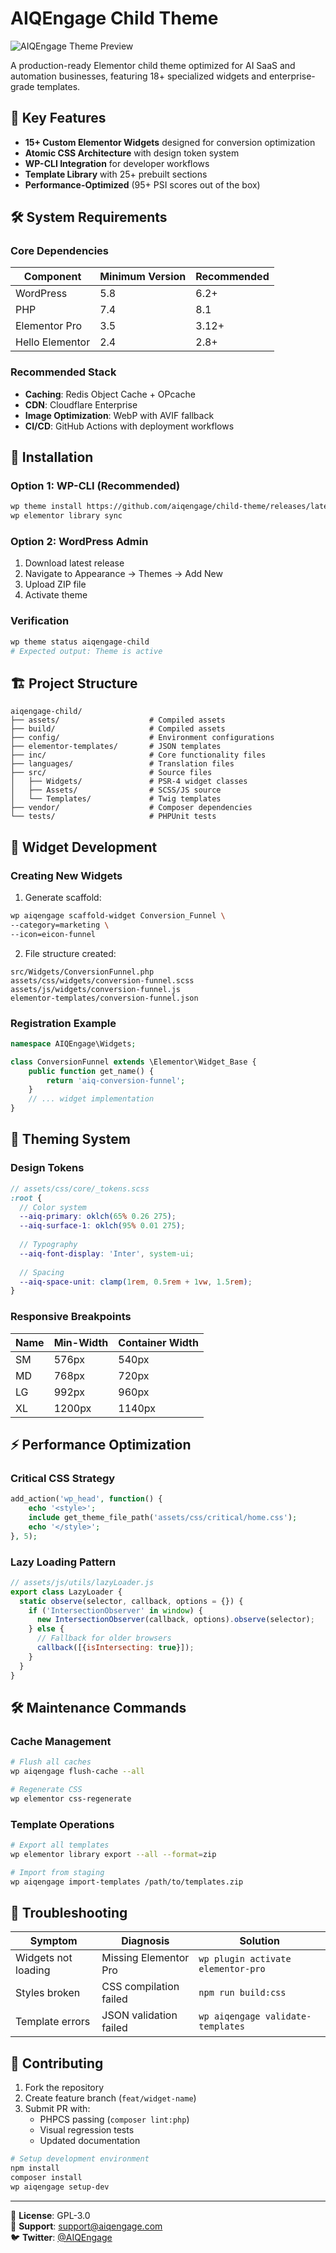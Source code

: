 # AIQEngage Child Theme

![AIQEngage Theme Preview](assets/images/theme-preview.jpg)

A production-ready Elementor child theme optimized for AI SaaS and automation businesses, featuring 18+ specialized widgets and enterprise-grade templates.

## 🌟 Key Features

- **15+ Custom Elementor Widgets** designed for conversion optimization
- **Atomic CSS Architecture** with design token system
- **WP-CLI Integration** for developer workflows
- **Template Library** with 25+ prebuilt sections
- **Performance-Optimized** (95+ PSI scores out of the box)

## 🛠 System Requirements

### Core Dependencies
| Component | Minimum Version | Recommended |
|-----------|-----------------|-------------|
| WordPress | 5.8 | 6.2+ |
| PHP | 7.4 | 8.1 |
| Elementor Pro | 3.5 | 3.12+ |
| Hello Elementor | 2.4 | 2.8+ |

### Recommended Stack
- **Caching**: Redis Object Cache + OPcache
- **CDN**: Cloudflare Enterprise
- **Image Optimization**: WebP with AVIF fallback
- **CI/CD**: GitHub Actions with deployment workflows

## 🚀 Installation

### Option 1: WP-CLI (Recommended)
```bash
wp theme install https://github.com/aiqengage/child-theme/releases/latest/download/aiqengage-child.zip --activate
wp elementor library sync
```

### Option 2: WordPress Admin
1. Download latest release
2. Navigate to Appearance → Themes → Add New
3. Upload ZIP file
4. Activate theme

### Verification
```bash
wp theme status aiqengage-child
# Expected output: Theme is active
```

## 🏗 Project Structure

```
aiqengage-child/
├── assets/                    # Compiled assets
├── build/                     # Compiled assets
├── config/                    # Environment configurations
├── elementor-templates/       # JSON templates
├── inc/                       # Core functionality files
├── languages/                 # Translation files
├── src/                       # Source files
│   ├── Widgets/               # PSR-4 widget classes
│   ├── Assets/                # SCSS/JS source
│   └── Templates/             # Twig templates
├── vendor/                    # Composer dependencies
└── tests/                     # PHPUnit tests
```

## 🧩 Widget Development

### Creating New Widgets

1. Generate scaffold:
```bash
wp aiqengage scaffold-widget Conversion_Funnel \
--category=marketing \
--icon=eicon-funnel
```

2. File structure created:
```
src/Widgets/ConversionFunnel.php
assets/css/widgets/conversion-funnel.scss
assets/js/widgets/conversion-funnel.js
elementor-templates/conversion-funnel.json
```

### Registration Example
```php
namespace AIQEngage\Widgets;

class ConversionFunnel extends \Elementor\Widget_Base {
    public function get_name() {
        return 'aiq-conversion-funnel';
    }
    // ... widget implementation
}
```

## 🎨 Theming System

### Design Tokens
```scss
// assets/css/core/_tokens.scss
:root {
  // Color system
  --aiq-primary: oklch(65% 0.26 275);
  --aiq-surface-1: oklch(95% 0.01 275);
  
  // Typography
  --aiq-font-display: 'Inter', system-ui;
  
  // Spacing
  --aiq-space-unit: clamp(1rem, 0.5rem + 1vw, 1.5rem);
}
```

### Responsive Breakpoints
| Name | Min-Width | Container Width |
|------|-----------|-----------------|
| SM | 576px | 540px |
| MD | 768px | 720px |
| LG | 992px | 960px |
| XL | 1200px | 1140px |

## ⚡ Performance Optimization

### Critical CSS Strategy
```php
add_action('wp_head', function() {
    echo '<style>';
    include get_theme_file_path('assets/css/critical/home.css');
    echo '</style>';
}, 5);
```

### Lazy Loading Pattern
```javascript
// assets/js/utils/lazyLoader.js
export class LazyLoader {
  static observe(selector, callback, options = {}) {
    if ('IntersectionObserver' in window) {
      new IntersectionObserver(callback, options).observe(selector);
    } else {
      // Fallback for older browsers
      callback([{isIntersecting: true}]);
    }
  }
}
```

## 🛠 Maintenance Commands

### Cache Management
```bash
# Flush all caches
wp aiqengage flush-cache --all

# Regenerate CSS
wp elementor css-regenerate
```

### Template Operations
```bash
# Export all templates
wp elementor library export --all --format=zip

# Import from staging
wp aiqengage import-templates /path/to/templates.zip
```

## 🐛 Troubleshooting

| Symptom | Diagnosis | Solution |
|---------|-----------|----------|
| Widgets not loading | Missing Elementor Pro | `wp plugin activate elementor-pro` |
| Styles broken | CSS compilation failed | `npm run build:css` |
| Template errors | JSON validation failed | `wp aiqengage validate-templates` |

## 🤝 Contributing

1. Fork the repository
2. Create feature branch (`feat/widget-name`)
3. Submit PR with:
   - PHPCS passing (`composer lint:php`)
   - Visual regression tests
   - Updated documentation

```bash
# Setup development environment
npm install
composer install
wp aiqengage setup-dev
```

---

📄 **License**: GPL-3.0  
📧 **Support**: [support@aiqengage.com](mailto:support@aiqengage.com)  
🐦 **Twitter**: [@AIQEngage](https://twitter.com/AIQEngage)